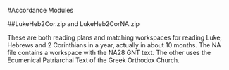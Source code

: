 #Accordance Modules

##LukeHeb2Cor.zip and LukeHeb2CorNA.zip

  These are both reading plans and matching workspaces for reading Luke, Hebrews and 2 Corinthians in a year, actually in about 10 months. The NA file contains a workspace with the NA28 GNT text. The other uses the Ecumenical Patriarchal Text of the Greek Orthodox Church.
